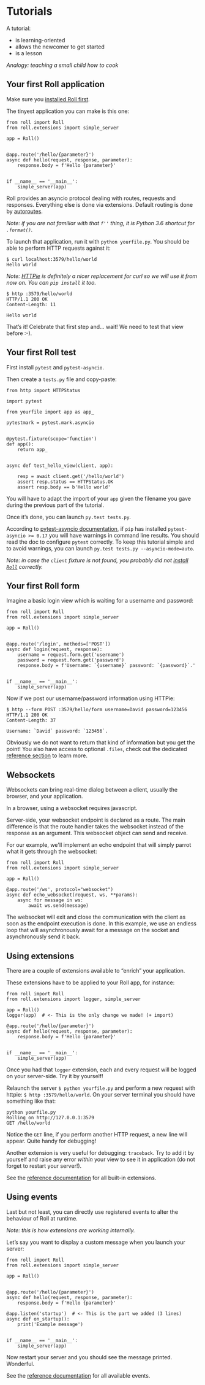 # Tutorials

A tutorial:

* is learning-oriented
* allows the newcomer to get started
* is a lesson

*Analogy: teaching a small child how to cook*


## Your first Roll application

Make sure you [installed Roll first](how-to/basic.md#how-to-install-roll).

The tinyest application you can make is this one:

```python3
from roll import Roll
from roll.extensions import simple_server

app = Roll()


@app.route('/hello/{parameter}')
async def hello(request, response, parameter):
    response.body = f'Hello {parameter}'


if __name__ == '__main__':
    simple_server(app)
```

Roll provides an asyncio protocol dealing with routes, requests and
responses. Everything else is done via extensions. Default routing is
done by [autoroutes](https://github.com/pyrates/autoroutes).

*Note: if you are not familiar with that `f''` thing, it is Python 3.6
shortcut for `.format()`.*

To launch that application, run it with `python yourfile.py`. You should
be able to perform HTTP requests against it:

```
$ curl localhost:3579/hello/world
Hello world
```

*Note: [HTTPie](https://httpie.org/) is definitely a nicer replacement
for curl so we will use it from now on. You can `pip install` it too.*

```
$ http :3579/hello/world
HTTP/1.1 200 OK
Content-Length: 11

Hello world
```

That’s it! Celebrate that first step and… wait!
We need to test that view before :-).


## Your first Roll test

First install `pytest` and `pytest-asyncio`.

Then create a `tests.py` file and copy-paste:

```python3
from http import HTTPStatus

import pytest

from yourfile import app as app_

pytestmark = pytest.mark.asyncio


@pytest.fixture(scope='function')
def app():
    return app_


async def test_hello_view(client, app):

    resp = await client.get('/hello/world')
    assert resp.status == HTTPStatus.OK
    assert resp.body == b'Hello world'
```

You will have to adapt the import of your `app` given the filename
you gave during the previous part of the tutorial.

Once it’s done, you can launch `py.test tests.py`.

According to [pytest-asyncio documentation](https://github.com/pytest-dev/pytest-asyncio#modes), if `pip` has installed `pytest-asyncio >= 0.17` you will have warnings in command line results. You should read the doc to configure `pytest` correctly. To keep this tutorial simple and to avoid warnings, you can launch `py.test tests.py --asyncio-mode=auto`.

*Note: in case the `client` fixture is not found, you probably did not
[install `Roll`](how-to/basic.md#how-to-install-roll) correctly.*


## Your first Roll form

Imagine a basic login view which is waiting for a username and password:

```python3
from roll import Roll
from roll.extensions import simple_server

app = Roll()


@app.route('/login', methods=['POST'])
async def login(request, response):
    username = request.form.get('username')
    password = request.form.get('password')
    response.body = f'Username: `{username}` password: `{password}`.'


if __name__ == '__main__':
    simple_server(app)
```

Now if we post our username/password information using HTTPie:

```
$ http --form POST :3579/hello/form username=David password=123456
HTTP/1.1 200 OK
Content-Length: 37

Username: `David` password: `123456`.
```

Obviously we do not want to return that kind of information but you get
the point! You also have access to optional `.files`, check out the
dedicated [reference section](reference/core.md#request) to learn more.


## Websockets

Websockets can bring real-time dialog between a client, usually the browser,
and your application.

In a browser, using a websocket requires javascript.

Server-side, your websocket endpoint is declared as a route.
The main difference is that the route handler takes the websocket
instead of the response as an argument. This websocket object can send
and receive.

For our example, we'll implement an echo endpoint that will simply
parrot what it gets through the websocket:

```python3
from roll import Roll
from roll.extensions import simple_server

app = Roll()

@app.route('/ws', protocol="websocket")
async def echo_websocket(request, ws, **params):
    async for message in ws:
        await ws.send(message)
```

The websocket will exit and close the communication with the client as
soon as the endpoint execution is done. In this example, we use an
endless loop that will asynchronously await for a message on the
socket and asynchronously send it back.


## Using extensions

There are a couple of extensions available to “enrich” your application.

These extensions have to be applied to your Roll app, for instance:

```python3
from roll import Roll
from roll.extensions import logger, simple_server

app = Roll()
logger(app)  # <- This is the only change we made! (+ import)

@app.route('/hello/{parameter}')
async def hello(request, response, parameter):
    response.body = f'Hello {parameter}'


if __name__ == '__main__':
    simple_server(app)
```

Once you had that `logger` extension, each and every request will be
logged on your server-side. Try it by yourself!

Relaunch the server `$ python yourfile.py` and perform a new request with
httpie: `$ http :3579/hello/world`. On your server terminal you should
have something like that:

```
python yourfile.py
Rolling on http://127.0.0.1:3579
GET /hello/world
```

Notice the `GET` line, if you perform another HTTP request, a new line
will appear. Quite handy for debugging!

Another extension is very useful for debugging: `traceback`. Try to add
it by yourself and raise any error *within* your view to see it in
application (do not forget to restart your server!).

See the [reference documentation](reference/extensions.md) for all
built-in extensions.


## Using events

Last but not least, you can directly use registered events to alter the
behaviour of Roll at runtime.

*Note: this is how extensions are working internally.*

Let’s say you want to display a custom message when you launch your
server:

```python3
from roll import Roll
from roll.extensions import simple_server

app = Roll()


@app.route('/hello/{parameter}')
async def hello(request, response, parameter):
    response.body = f'Hello {parameter}'

@app.listen('startup')  # <- This is the part we added (3 lines)
async def on_startup():
    print('Example message')


if __name__ == '__main__':
    simple_server(app)
```

Now restart your server and you should see the message printed.
Wonderful.

See the [reference documentation](reference/events.md) for all available
events.
